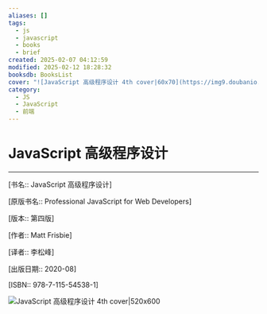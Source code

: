 ```yaml
---
aliases: []
tags:
  - js
  - javascript
  - books
  - brief
created: 2025-02-07 04:12:59
modified: 2025-02-12 18:28:32
booksdb: BooksList
cover: "![JavaScript 高级程序设计 4th cover|60x70](https://img9.doubanio.com/view/subject/l/public/s33703494.jpg)"
category:
  - JS
  - JavaScript
  - 前端
---
```


# JavaScript 高级程序设计

---

[书名:: JavaScript 高级程序设计]

[原版书名:: Professional JavaScript for Web Developers]

[版本:: 第四版]

[作者:: Matt Frisbie]

[译者:: 李松峰]
  
[出版日期:: 2020-08]

[ISBN:: 978-7-115-54538-1]

 ![JavaScript 高级程序设计 4th cover|520x600](https://img9.doubanio.com/view/subject/l/public/s33703494.jpg)

